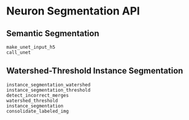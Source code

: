 # Neuron Segmentation API

## Semantic Segmentation
```@docs
make_unet_input_h5
call_unet
```

## Watershed-Threshold Instance Segmentation
```@docs
instance_segmentation_watershed
instance_segmentation_threshold
detect_incorrect_merges
watershed_threshold
instance_segmentation
consolidate_labeled_img
```
